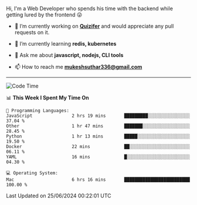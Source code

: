 Hi, I'm a Web Developer who spends his time with the backend while getting lured by the frontend 😜

- 🔭 I’m currently working on **[Quizifer](https://github.com/SutharMukesh/Quizifer/)** and would appreciate any pull requests on it.

- 🌱 I’m currently learning **redis, kubernetes**

- 💬 Ask me about **javascript, nodejs, CLI tools**

- 📫 How to reach me **mukeshsuthar336@gmail.com**

---
<!--START_SECTION:waka-->
![Code Time](http://img.shields.io/badge/Code%20Time-3%2C002%20hrs%2032%20mins-blue)

📊 **This Week I Spent My Time On** 

```text
💬 Programming Languages: 
JavaScript               2 hrs 19 mins       █████████░░░░░░░░░░░░░░░░   37.04 % 
Other                    1 hr 47 mins        ███████░░░░░░░░░░░░░░░░░░   28.45 % 
Python                   1 hr 13 mins        █████░░░░░░░░░░░░░░░░░░░░   19.50 % 
Docker                   22 mins             ██░░░░░░░░░░░░░░░░░░░░░░░   06.11 % 
YAML                     16 mins             █░░░░░░░░░░░░░░░░░░░░░░░░   04.30 % 

💻 Operating System: 
Mac                      6 hrs 16 mins       █████████████████████████   100.00 % 
```


 Last Updated on 25/06/2024 00:22:01 UTC
<!--END_SECTION:waka-->
